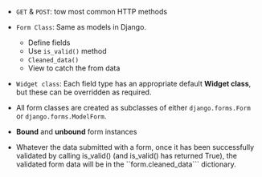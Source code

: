 * ```GET``` & ```POST```: tow most common HTTP methods
* ```Form Class```: Same as models in Django.
  * Define fields
  * Use ```is_valid()``` method
  * ```Cleaned_data()```
  * View to catch the from data
 
* ```Widget class```: Each field type has an appropriate default **Widget class**, but these can be overridden as required.
* All form classes are created as subclasses of either ```django.forms.Form``` or ```django.forms.ModelForm```. 
* **Bound** and **unbound** form instances
* Whatever the data submitted with a form, once it has been successfully validated by calling is_valid() (and is_valid() has returned True), the validated form data will be in the ``form.cleaned_data``` dictionary.
